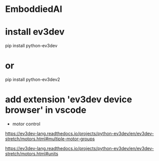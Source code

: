 # EmboddiedAI



# install ev3dev
pip install python-ev3dev

# or
pip install python-ev3dev2


# add extension 'ev3dev device browser' in vscode


- motor control 

https://ev3dev-lang.readthedocs.io/projects/python-ev3dev/en/ev3dev-stretch/motors.html#multiple-motor-groups

https://ev3dev-lang.readthedocs.io/projects/python-ev3dev/en/ev3dev-stretch/motors.html#units
